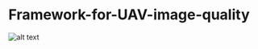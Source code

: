 # Framework-for-UAV-image-quality

![alt text](https://github.com/[username]/[reponame]/blob/[branch]/image.jpg?raw=true)
